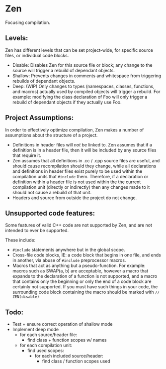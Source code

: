 # Zen
Focusing compilation.

## Levels:

Zen has different levels that can be set project-wide, for specific 
source files, or individual code blocks.

 * Disable: Disables Zen for this source file or block; any change to
    the source will trigger a rebuild of dependant objects.
 * Shallow: Prevents changes in comments and whitespace from 
    triggering rebuilds of dependant objects.
 * Deep: (WIP) Only changes to types (namespaces, classes, functions, 
    and macros) actually used by compiled objects will trigger 
    a rebuild. For example: modifying the class declaration of Foo will
    only trigger a rebuild of dependant objects if they actually use Foo.
    
## Project Assumptions:
In order to effectively optimize compilation, Zen makes a number of
assumptions about the structure of a project.

 * Definitions in header files will <i>not</i> be linked to. Zen
        assumes that if a definition is in a header file, then it
        will be included by any source files that require it.
 * Zen assumes that all definitions in .cc / .cpp
        source files are useful, and should cause recompilation
        should they change, while all declarations and definitions in
        header files exist purely to be used within the compilation
        units that `#include` them. Therefore, if a declaration or 
        definition within a header file is not used within the the
        current compilation unit (directly or indirectly) then any
        changes made to it should not cause a rebuild of that unit.
 * Headers and source from outside the project do not change.

## Unsupported code features:
Some features of valid C++ code are not supported by Zen, and are not
intended to ever be supported.

These include:
 * `#include` statements anywhere but in the global scope.
 * Cross-file code blocks, IE: a code block that begins in one file, 
        and ends in another, via abuse of `#include` 
        preprocessor macros.
 * Macros that act as anything but a pseudo-function. 
        For example: macros such as SWAP(a, b) are acceptable,
        however a macro that expands to the declaration of a function
        is not supported, and a macro that contains only the beginning
        or only the end of a code block are certainly not
        supported. If you must have such things in your code, the
        surrounding code block containing the macro should be
        marked with `// ZEN(disable)`

## Todo:
 * Test + ensure correct operation of shallow mode
 * Implement deep mode
    * for each source/header file:
        * find class + function scopes w/ names
    * for each compilation unit:
       *  find used scopes:
           *  for each included source/header:
               *  find class / function scopes used